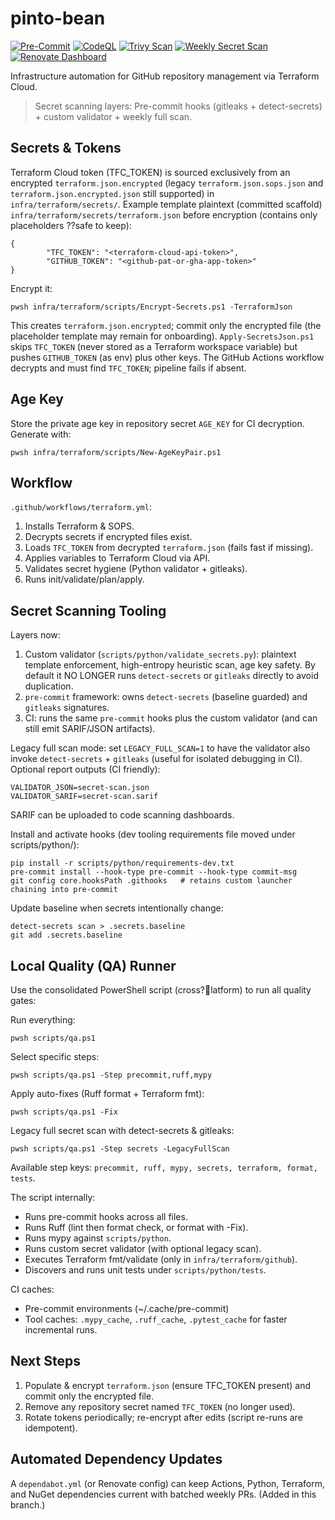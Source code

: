 # pinto-bean

[![Pre-Commit](https://github.com/GiantCroissant-Lunar/pinto-bean/actions/workflows/pre-commit.yml/badge.svg)](https://github.com/GiantCroissant-Lunar/pinto-bean/actions/workflows/pre-commit.yml)
[![CodeQL](https://github.com/GiantCroissant-Lunar/pinto-bean/actions/workflows/codeql.yml/badge.svg)](https://github.com/GiantCroissant-Lunar/pinto-bean/actions/workflows/codeql.yml)
[![Trivy Scan](https://github.com/GiantCroissant-Lunar/pinto-bean/actions/workflows/trivy.yml/badge.svg)](https://github.com/GiantCroissant-Lunar/pinto-bean/actions/workflows/trivy.yml)
[![Weekly Secret Scan](https://github.com/GiantCroissant-Lunar/pinto-bean/actions/workflows/weekly-secret-scan.yml/badge.svg)](https://github.com/GiantCroissant-Lunar/pinto-bean/actions/workflows/weekly-secret-scan.yml)
[![Renovate Dashboard](https://img.shields.io/badge/renovate-dashboard-brightgreen?logo=renovatebot)](https://github.com/GiantCroissant-Lunar/pinto-bean/issues)

Infrastructure automation for GitHub repository management via Terraform Cloud.

> Secret scanning layers: Pre-commit hooks (gitleaks + detect-secrets) + custom validator + weekly full scan.

## Secrets & Tokens

Terraform Cloud token (TFC_TOKEN) is sourced exclusively from an encrypted `terraform.json.encrypted` (legacy `terraform.json.sops.json` and `terraform.json.encrypted.json` still supported) in `infra/terraform/secrets/`. Example template plaintext (committed scaffold) `infra/terraform/secrets/terraform.json` before encryption (contains only placeholders ??safe to keep):
```
{
        "TFC_TOKEN": "<terraform-cloud-api-token>",
        "GITHUB_TOKEN": "<github-pat-or-gha-app-token>"
}
```
Encrypt it:
```
pwsh infra/terraform/scripts/Encrypt-Secrets.ps1 -TerraformJson
```
This creates `terraform.json.encrypted`; commit only the encrypted file (the placeholder template may remain for onboarding).
`Apply-SecretsJson.ps1` skips `TFC_TOKEN` (never stored as a Terraform workspace variable) but pushes `GITHUB_TOKEN` (as env) plus other keys. The GitHub Actions workflow decrypts and must find `TFC_TOKEN`; pipeline fails if absent.
## Age Key

Store the private age key in repository secret `AGE_KEY` for CI decryption. Generate with:
```
pwsh infra/terraform/scripts/New-AgeKeyPair.ps1
```

## Workflow

`.github/workflows/terraform.yml`:
1. Installs Terraform & SOPS.
2. Decrypts secrets if encrypted files exist.
3. Loads `TFC_TOKEN` from decrypted `terraform.json` (fails fast if missing).
4. Applies variables to Terraform Cloud via API.
5. Validates secret hygiene (Python validator + gitleaks).
6. Runs init/validate/plan/apply.

## Secret Scanning Tooling

Layers now:
1. Custom validator (`scripts/python/validate_secrets.py`): plaintext template enforcement, high-entropy heuristic scan, age key safety. By default it NO LONGER runs `detect-secrets` or `gitleaks` directly to avoid duplication.
2. `pre-commit` framework: owns `detect-secrets` (baseline guarded) and `gitleaks` signatures.
3. CI: runs the same `pre-commit` hooks plus the custom validator (and can still emit SARIF/JSON artifacts).

Legacy full scan mode: set `LEGACY_FULL_SCAN=1` to have the validator also invoke `detect-secrets` + `gitleaks` (useful for isolated debugging in CI).
Optional report outputs (CI friendly):
```
VALIDATOR_JSON=secret-scan.json
VALIDATOR_SARIF=secret-scan.sarif
```
SARIF can be uploaded to code scanning dashboards.

Install and activate hooks (dev tooling requirements file moved under scripts/python/):
```
pip install -r scripts/python/requirements-dev.txt
pre-commit install --hook-type pre-commit --hook-type commit-msg
git config core.hooksPath .githooks   # retains custom launcher chaining into pre-commit
```

Update baseline when secrets intentionally change:
```
detect-secrets scan > .secrets.baseline
git add .secrets.baseline
```

## Local Quality (QA) Runner

Use the consolidated PowerShell script (cross?latform) to run all quality gates:

Run everything:
```
pwsh scripts/qa.ps1
```

Select specific steps:
```
pwsh scripts/qa.ps1 -Step precommit,ruff,mypy
```

Apply auto-fixes (Ruff format + Terraform fmt):
```
pwsh scripts/qa.ps1 -Fix
```

Legacy full secret scan with detect-secrets & gitleaks:
```
pwsh scripts/qa.ps1 -Step secrets -LegacyFullScan
```

Available step keys: `precommit, ruff, mypy, secrets, terraform, format, tests`.

The script internally:
- Runs pre-commit hooks across all files.
- Runs Ruff (lint then format check, or format with -Fix).
- Runs mypy against `scripts/python`.
- Runs custom secret validator (with optional legacy scan).
- Executes Terraform fmt/validate (only in `infra/terraform/github`).
- Discovers and runs unit tests under `scripts/python/tests`.

CI caches:
- Pre-commit environments (~/.cache/pre-commit)
- Tool caches: `.mypy_cache`, `.ruff_cache`, `.pytest_cache` for faster incremental runs.

## Next Steps

1. Populate & encrypt `terraform.json` (ensure TFC_TOKEN present) and commit only the encrypted file.
2. Remove any repository secret named `TFC_TOKEN` (no longer used).
3. Rotate tokens periodically; re-encrypt after edits (script re-runs are idempotent).

## Automated Dependency Updates

A `dependabot.yml` (or Renovate config) can keep Actions, Python, Terraform, and NuGet dependencies current with batched weekly PRs. (Added in this branch.)
